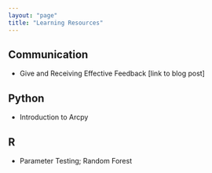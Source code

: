 ```yaml
---
layout: "page"
title: "Learning Resources"
---
```



## Communication
- Give and Receiving Effective Feedback [link to blog post]

## Python
- Introduction to Arcpy

## R
- Parameter Testing; Random Forest
